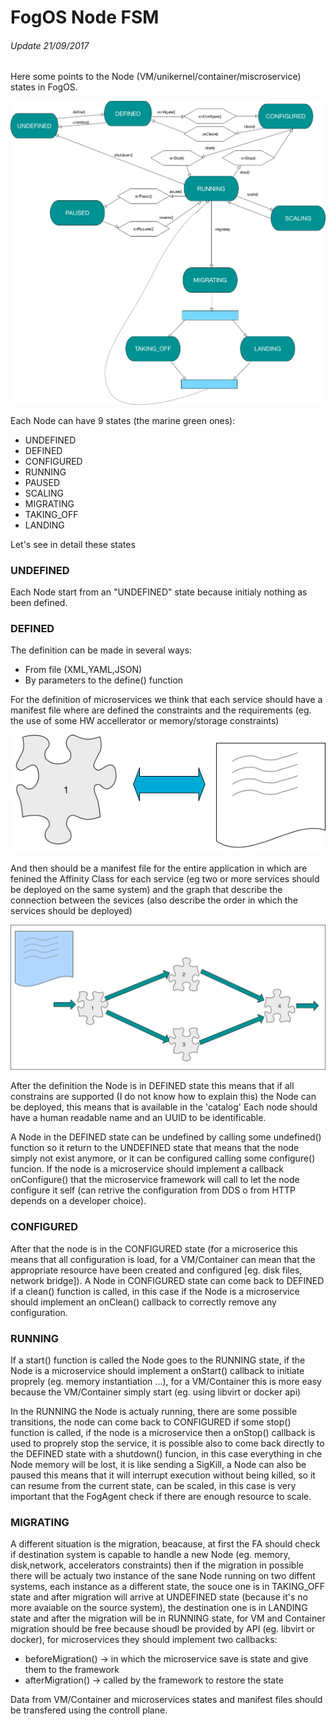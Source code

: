 # FogOS Node FSM

###### Update 21/09/2017

Here some points to the Node (VM/unikernel/container/miscroservice) states in FogOS.

![](../img/fogos_fsm_node.png)


Each Node can have 9 states (the marine green ones):

- UNDEFINED
- DEFINED
- CONFIGURED
- RUNNING
- PAUSED
- SCALING
- MIGRATING
- TAKING_OFF
- LANDING

Let's see in detail these states

### UNDEFINED


Each Node start from an "UNDEFINED" state because initialy nothing as been defined.

### DEFINED

The definition can be made in several ways:

- From file (XML,YAML,JSON)
- By parameters to the define() function  

For the definition of microservices we think that each service should have a manifest file where are defined the constraints and the requirements (eg. the use of some HW accellerator or memory/storage constraints) 

![Microservice Manifest](../img/fogos_microservice_manifest.png)

And then should be a manifest file for the entire application in which are fenined the Affinity Class for each service (eg two or more services should be deployed on the same system) and the graph that describe the connection between the sevices (also describe the order in which the services should be deployed)

![Example App Graph](../img/fogos_example_app_graph.png)



After the definition the Node is in DEFINED state this means that if all constrains are supported (I do not know how to explain this) the Node can be deployed, this means that is available in the 'catalog'
Each node should have a human readable name and an UUID to be identificable.

A Node in the DEFINED state can be undefined by calling some undefined() function so it return to the UNDEFINED state that means that the node simply not exist anymore, or it can be configured calling some configure() funcion.
If the node is a microservice should implement a callback onConfigure() that the microservice framework will call to let the node configure it self (can retrive the configuration from DDS o from HTTP depends on a developer choice).

### CONFIGURED

After that the node is in the CONFIGURED state (for a microserice this means that all configuration is load, for a VM/Container can mean that the appropriate resource have been created and configured [eg. disk files, network bridge]).
A Node in CONFIGURED state can come back to DEFINED if a clean() function is called, in this case if the Node is a microservice should implement an onClean() callback to correctly remove any configuration.

### RUNNING

If a start() function is called the Node goes to the RUNNING state, if the Node is a microservice should implement a onStart() callback to initiate proprely (eg. memory instantiation ...), for a VM/Container this is more easy because the VM/Container simply start (eg. using libvirt or docker api)

In the RUNNING the Node is actualy running, there are some possible transitions, the node can come back to CONFIGURED if some stop() function is called, if the node is a microservice then a onStop() callback is used to proprely stop the service, it is possible also to come back directly to the DEFINED state with a shutdown() funcion, in this case everything in che Node memory will be lost, it is like sending a SigKill, a Node can also be paused this means that it will interrupt execution without being killed, so it can resume from the current state, can be scaled, in this case is very important that the FogAgent check if there are enough resource to scale.

### MIGRATING

A different situation is the migration, beacause, at first the FA should check if destination system is capable to handle a new Node (eg. memory, disk,network, accelerators constraints) then if the migration in possible there will be actualy two instance of the sane Node running on two diffent systems, each instance as a different state, the souce one is in TAKING_OFF state and after migration will arrive at UNDEFINED state (because it's no more avaiable on the source system), the destination one is in LANDING state and after the migration will be in RUNNING state, for VM and Container migration should be free because shoudl be provided by API (eg. libvirt or docker), for microservices they should implement two callbacks:

- beforeMigration() -> in which the microservice save is state and give them to the framework
- afterMigration() -> called by the framework to restore the state

Data from VM/Container and microservices states and manifest files should be transfered using the controll plane.

 